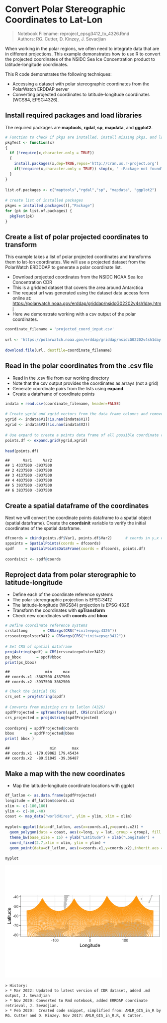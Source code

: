 # Convert Polar Stereographic Coordinates to Lat-Lon

> Notebook Filename: reproject\_epsg3412\_to\_4326.Rmd  
> Authors: RG. Cutter, D. Kinzey, J. Sevadjian

When working in the polar regions, we often need to integrate data that
are in different projections. This example demonstrates how to use R to
convert the projected coordinates of the NSIDC Sea Ice Concentration
product to latitude-longitude coordinates.

This R code demonstrates the following techniques:

  - Accessing a dataset with polar stereographic coordinates from the
    PolarWatch ERDDAP server  
  - Converting projected coordinates to latitude-longitude coordinates
    (WGS84, EPSG:4326).

## Install required packages and load libraries

The required packages are **maptools**, **rgdal**, **sp**, **mapdata**,
and **ggplot2**.

``` r
# Function to check if pkgs are installed, install missing pkgs, and load
pkgTest <- function(x)
{
  if (!require(x,character.only = TRUE))
  {
    install.packages(x,dep=TRUE,repos='http://cran.us.r-project.org')
    if(!require(x,character.only = TRUE)) stop(x, " :Package not found")
  }
}

list.of.packages <- c("maptools","rgdal","sp", "mapdata", "ggplot2")

# create list of installed packages
pkges = installed.packages()[,"Package"]
for (pk in list.of.packages) {
  pkgTest(pk)
}
```

## Create a list of polar projected coordinates to transform

This example takes a list of polar projected coordinates and transforms
them to lat-lon coordinates. We will use a projected dataset from the
PolarWatch ERDDDAP to generate a polar coordinate list.

  - Download projected coordinates from the NSIDC NOAA Sea Ice
    Concentration CDR
  - This is a gridded dataset that covers the area around Antarctica
  - The request url was generated using the dataset data access form
    online at:
    <https://polarwatch.noaa.gov/erddap/griddap/nsidcG02202v4sh1day.html>
  - Here we demonstrate working with a csv output of the polar
    coordinates.

<!-- end list -->

``` r
coordinate_filename = 'projected_coord_input.csv'

url <- 'https://polarwatch.noaa.gov/erddap/griddap/nsidcG02202v4sh1day.csv0?ygrid%5B(4337500.0):4:(-3937500.0)%5D,xgrid%5B(-3937500.0):4:(3937500.0)%5D'

download.file(url, destfile=coordinate_filename)
```

## Read in the polar coordinates from the .csv file

  - Read in the .csv file from our working directory
  - Note that the csv output provides the coordinates as arrays (not a
    grid)
  - Generate coordinate pairs from the lists using **expand**.
  - Create a dataframe of coordinate points

<!-- end list -->

``` r
indata = read.csv(coordinate_filename, header=FALSE)

# Create ygrid and xgrid vectors from the data frame columns and remove any padded NaNs
ygrid <- indata$V1[!is.nan(indata$V1)]
xgrid <- indata$V2[!is.nan(indata$V2)]

# Use expand to create a points data frame of all possible coordinate combinations
points.df <- expand.grid(ygrid,xgrid)

head(points.df)
```

    ##      Var1     Var2
    ## 1 4337500 -3937500
    ## 2 4237500 -3937500
    ## 3 4137500 -3937500
    ## 4 4037500 -3937500
    ## 5 3937500 -3937500
    ## 6 3837500 -3937500

## Create a spatial dataframe of the coordinates

Next we will convert the coordinate points dataframe to a spatial object
(spatial dataframe). Create the **coordsinit** variable to verify the
initial coordinates of the spatial dataframe.

``` r
dfcoords = cbind(points.df$Var1, points.df$Var2)      # coords in y,x order
sppoints = SpatialPoints(coords = dfcoords)
spdf     = SpatialPointsDataFrame(coords = dfcoords, points.df)

coordsinit <- spdf@coords
```

## Reproject data from polar sterographic to latitude-longitude

  - Define each of the coordinate reference systems
  - The polar stereographic projection is EPSG:3412
  - The latitude-longitude (WGS84) projection is EPSG:4326
  - Transform the coordinates with **spTransform**
  - Check new coordinates with **coords** and **bbox**

<!-- end list -->

``` r
# Define coordinate reference systems
crslatlong       = CRSargs(CRS("+init=epsg:4326"))
crsseaicepolster3412 = CRSargs(CRS("+init=epsg:3412"))

# Set CRS of spatial dataframe
proj4string(spdf) = CRS(crsseaicepolster3412)
ps_bbox       = spdf@bbox
print(ps_bbox)
```

    ##                min     max
    ## coords.x1 -3862500 4337500
    ## coords.x2 -3937500 3862500

``` r
# Check the initial CRS 
crs_set = proj4string(spdf)

# Converts from existing crs to latlon (4326)
spdfProjected = spTransform(spdf, CRS(crslatlong))  
crs_projected = proj4string(spdfProjected)

coordsproj = spdfProjected@coords
bbox       = spdfProjected@bbox
print( bbox )
```

    ##                  min       max
    ## coords.x1 -179.09062 179.45434
    ## coords.x2  -89.51045 -39.36487

## Make a map with the new coordinates

  - Map the latitude-longitude coordinate locations with ggplot

<!-- end list -->

``` r
df_latlon <- as.data.frame(spdfProjected)
longitude = df_latlon$coords.x1
xlim <- c(-180,180)
ylim <- c(-80,-40)
coast <- map_data("worldHires", ylim = ylim, xlim = xlim)

myplot<-ggplot(data=df_latlon, aes(x=coords.x1,y=coords.x2)) +
  geom_polygon(data = coast, aes(x=long, y = lat, group = group), fill = "grey80") +
  theme_bw(base_size = 15) + ylab("Latitude") + xlab("Longitude") +
  coord_fixed(2.7,xlim = xlim, ylim = ylim) +
  geom_point(data=df_latlon, aes(x=coords.x1,y=coords.x2),inherit.aes = FALSE, size=1,shape=21,color="orange")

myplot
```

![](reproject_epsg3412_to_4326_files/figure-gfm/maps_ggplot_latlon-1.png)<!-- -->

    > History:   
    > * Mar 2022: Updated to latest version of CDR dataset, added .md output, J. Sevadjian
    > * Nov 2020: Converted to Rmd notebook, added ERRDAP coordinate retrieval, J. Sevadjian.   
    > * Feb 2020:  Created code snippet, simplified from: AMLR_GIS_in_R by RG. Cutter and D. Kinzey. Nov 2017: AMLR_GIS_in_R.R, G Cutter.
